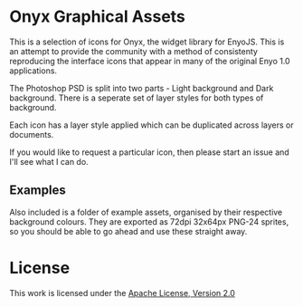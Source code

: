 # Onyx Graphical Assets #

This is a selection of icons for Onyx, the widget library for EnyoJS. This is an attempt to provide the community with a method of consistenty reproducing the interface icons that appear in many of the original Enyo 1.0 applications.

The Photoshop PSD is split into two parts - Light background and Dark background. There is a seperate set of layer styles for both types of background.

Each icon has a layer style applied which can be duplicated across layers or documents.

If you would like to request a particular icon, then please start an issue and I'll see what I can do. 

## Examples ##

Also included is a folder of example assets, organised by their respective background colours. They are exported as 72dpi 32x64px PNG-24 sprites, so you should be able to go ahead and use these straight away.

License
=============
This work is licensed under the [Apache License, Version 2.0](http://www.apache.org/licenses/LICENSE-2.0)
